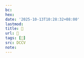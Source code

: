 ```yaml
---
bc:
hex:
date: '2025-10-13T10:28:32+08:00'
lastmod:
title: 􅣷
url: 􅣷
tags: [𧧢]
src: DCCV
note:
---
```

